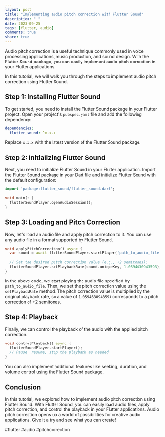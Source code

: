 ```yaml
---
layout: post
title: "Implementing audio pitch correction with Flutter Sound"
description: " "
date: 2023-09-25
tags: [flutter, audio]
comments: true
share: true
---
```


Audio pitch correction is a useful technique commonly used in voice processing applications, music production, and sound design. With the Flutter Sound package, you can easily implement audio pitch correction in your Flutter applications.

In this tutorial, we will walk you through the steps to implement audio pitch correction using Flutter Sound.

## Step 1: Installing Flutter Sound

To get started, you need to install the Flutter Sound package in your Flutter project. Open your project's `pubspec.yaml` file and add the following dependency:

```yaml
dependencies:
  flutter_sound: ^x.x.x
```

Replace `x.x.x` with the latest version of the Flutter Sound package.


## Step 2: Initializing Flutter Sound

Next, you need to initialize Flutter Sound in your Flutter application. Import the Flutter Sound package in your Dart file and initialize Flutter Sound with the default configuration:

```dart
import 'package:flutter_sound/flutter_sound.dart';

void main() {
  flutterSoundPlayer.openAudioSession();
}
```

## Step 3: Loading and Pitch Correction

Now, let's load an audio file and apply pitch correction to it. You can use any audio file in a format supported by Flutter Sound.

```dart
void applyPitchCorrection() async {
  var sound = await flutterSoundPlayer.startPlayer('path_to_audio_file');
  
  // Set the desired pitch correction value (e.g., +2 semitones):
  flutterSoundPlayer.setPlaybackRate(sound.uniqueKey, 1.0594630943593); 
}
```

In the above code, we start playing the audio file specified by `path_to_audio_file`. Then, we set the pitch correction value using the `setPlaybackRate` method. The pitch correction value is multiplied by the original playback rate, so a value of `1.0594630943593` corresponds to a pitch correction of +2 semitones.

## Step 4: Playback

Finally, we can control the playback of the audio with the applied pitch correction.

```dart
void controlPlayback() async {
  flutterSoundPlayer.startPlayer();
  // Pause, resume, stop the playback as needed
}
```

You can also implement additional features like seeking, duration, and volume control using the Flutter Sound package.

## Conclusion

In this tutorial, we explored how to implement audio pitch correction using Flutter Sound. With Flutter Sound, you can easily load audio files, apply pitch correction, and control the playback in your Flutter applications. Audio pitch correction opens up a world of possibilities for creative audio applications. Give it a try and see what you can create!

#flutter #audio #pitchcorrection
